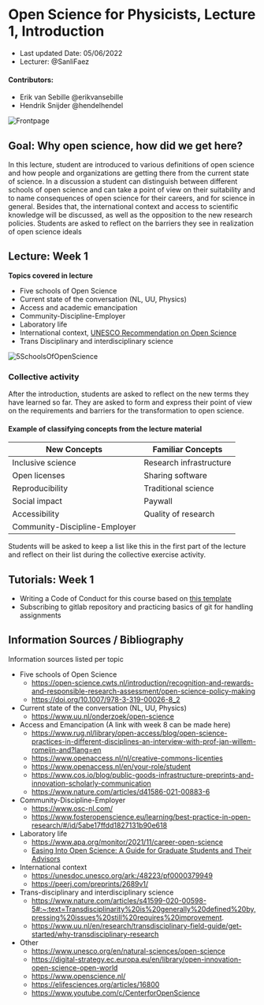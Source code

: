 # Open Science for Physicists, Lecture 1, Introduction

+ Last updated Date: 05/06/2022
+ Lecturer: @SanliFaez 

#### Contributors: 
+ Erik van Sebille @erikvansebille
+ Hendrik Snijder @hendelhendel

![Frontpage](./Week1/Chapter1.png?raw=true)

## Goal: Why open science, how did we get here? 
In this lecture, student are introduced to various definitions of open science and how people and organizations are getting there from the current state of science. 
In a discussion a student can distinguish between different schools of open science and can take a point of view on their suitability and to name consequences of open science for their careers, and for science in general. 
Besides that, the international context and access to scientific knowledge will be discussed, as well as the opposition to the new research policies. 
Students are asked to reflect on the barriers they see in realization of open science ideals

## Lecture: Week 1 
**Topics covered in lecture**
- Five schools of Open Science 
- Current state of the conversation (NL, UU, Physics) 
- Access and academic emancipation
- Community-Discipline-Employer
- Laboratory life 
- International context, [UNESCO Recommendation on Open Science](https://www.youtube.com/watch?v=I3Wkvx_ZaFo)
- Trans Disciplinary and interdisciplinary science

![5SchoolsOfOpenScience](./Week1/SchoolsofOpenscience.jpg?raw=true)

### Collective activity
After the introduction, students are asked to reflect on the new terms they have learned so far. They are asked to form and express their point of view on the requirements and barriers for the transformation to open science.

#### Example of classifying concepts from the lecture material
|**New Concepts**|**Familiar Concepts**|
|----------------|---------------|
| Inclusive science | Research infrastructure |
| Open licenses | Sharing software |
| Reproducibility | Traditional science |
| Social impact | Paywall |
| Accessibility | Quality of research |
| Community-Discipline-Employer | |

Students will be asked to keep a list like this in the first part of the lecture and reflect on their list during the collective exercise activity.

## Tutorials: Week 1
+ Writing a Code of Conduct for this course based on [this template](./Week1/CODE_OF_CONDUCT_template.md)
+ Subscribing to gitlab repository and practicing basics of git for handling assignments


## Information Sources / Bibliography
Information sources listed per topic

+ Five schools of Open Science
    + https://open-science.cwts.nl/introduction/recognition-and-rewards-and-responsible-research-assessment/open-science-policy-making
    + https://doi.org/10.1007/978-3-319-00026-8_2 
+ Current state of the conversation (NL, UU, Physics)
    + https://www.uu.nl/onderzoek/open-science 
+ Access and Emancipation (A link with week 8 can be made here)
    + https://www.rug.nl/library/open-access/blog/open-science-practices-in-different-disciplines-an-interview-with-prof-jan-willem-romeijn-and?lang=en
    + https://www.openaccess.nl/nl/creative-commons-licenties 
    + https://www.openaccess.nl/en/your-role/student
    + https://www.cos.io/blog/public-goods-infrastructure-preprints-and-innovation-scholarly-communication 
    + https://www.nature.com/articles/d41586-021-00883-6
+ Community-Discipline-Employer
    + https://www.osc-nl.com/ 
    + https://www.fosteropenscience.eu/learning/best-practice-in-open-research/#/id/5abe17ffdd1827131b90e618 
+ Laboratory life
    + https://www.apa.org/monitor/2021/11/career-open-science 
    + [Easing Into Open Science: A Guide for Graduate Students and Their Advisors](https://doi.org/10.1525/collabra.18684)
+ International context
    + https://unesdoc.unesco.org/ark:/48223/pf0000379949 
    + https://peerj.com/preprints/2689v1/
+ Trans-disciplinary and interdisciplinary science
    + https://www.nature.com/articles/s41599-020-00598-5#:~:text=Transdisciplinarity%20is%20generally%20defined%20by,pressing%20issues%20still%20requires%20improvement. 
    + https://www.uu.nl/en/research/transdisciplinary-field-guide/get-started/why-transdisciplinary-research 
+ Other
    + https://www.unesco.org/en/natural-sciences/open-science 
    + https://digital-strategy.ec.europa.eu/en/library/open-innovation-open-science-open-world 
    + https://www.openscience.nl/ 
    + https://elifesciences.org/articles/16800 
    + https://www.youtube.com/c/CenterforOpenScience
